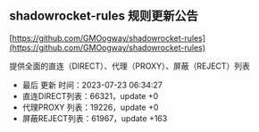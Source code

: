 ## shadowrocket-rules 规则更新公告

[https://github.com/GMOogway/shadowrocket-rules](https://github.com/GMOogway/shadowrocket-rules)

提供全面的直连（DIRECT）、代理（PROXY）、屏蔽（REJECT）列表
- 最后 更新 时间：2023-07-23 06:34:27
- 直连DIRECT列表：66321，update +0
- 代理PROXY 列表：19226，update +0
- 屏蔽REJECT列表：61967，update +163